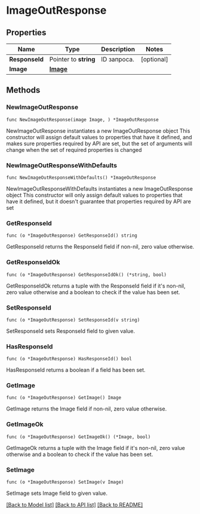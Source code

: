 # ImageOutResponse

## Properties

Name | Type | Description | Notes
------------ | ------------- | ------------- | -------------
**ResponseId** | Pointer to **string** | ID запроса. | [optional] 
**Image** | [**Image**](Image.md) |  | 

## Methods

### NewImageOutResponse

`func NewImageOutResponse(image Image, ) *ImageOutResponse`

NewImageOutResponse instantiates a new ImageOutResponse object
This constructor will assign default values to properties that have it defined,
and makes sure properties required by API are set, but the set of arguments
will change when the set of required properties is changed

### NewImageOutResponseWithDefaults

`func NewImageOutResponseWithDefaults() *ImageOutResponse`

NewImageOutResponseWithDefaults instantiates a new ImageOutResponse object
This constructor will only assign default values to properties that have it defined,
but it doesn't guarantee that properties required by API are set

### GetResponseId

`func (o *ImageOutResponse) GetResponseId() string`

GetResponseId returns the ResponseId field if non-nil, zero value otherwise.

### GetResponseIdOk

`func (o *ImageOutResponse) GetResponseIdOk() (*string, bool)`

GetResponseIdOk returns a tuple with the ResponseId field if it's non-nil, zero value otherwise
and a boolean to check if the value has been set.

### SetResponseId

`func (o *ImageOutResponse) SetResponseId(v string)`

SetResponseId sets ResponseId field to given value.

### HasResponseId

`func (o *ImageOutResponse) HasResponseId() bool`

HasResponseId returns a boolean if a field has been set.

### GetImage

`func (o *ImageOutResponse) GetImage() Image`

GetImage returns the Image field if non-nil, zero value otherwise.

### GetImageOk

`func (o *ImageOutResponse) GetImageOk() (*Image, bool)`

GetImageOk returns a tuple with the Image field if it's non-nil, zero value otherwise
and a boolean to check if the value has been set.

### SetImage

`func (o *ImageOutResponse) SetImage(v Image)`

SetImage sets Image field to given value.



[[Back to Model list]](../README.md#documentation-for-models) [[Back to API list]](../README.md#documentation-for-api-endpoints) [[Back to README]](../README.md)


